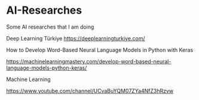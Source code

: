 # AI-Researches
Some AI researches that I am doing

Deep Learning Türkiye
https://deeplearningturkiye.com/ 

How to Develop Word-Based Neural Language Models in Python with Keras 

https://machinelearningmastery.com/develop-word-based-neural-language-models-python-keras/ 


Machine Learning 

https://www.youtube.com/channel/UCvaBuYQM07ZYa4NfZ3hRzvw 

